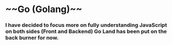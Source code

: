 <h1>~~Go (Golang)~~</h1>

### I have decided to focus more on fully understanding JavaScript on both sides (Front and Backend) Go Land has been put on the back burner for now.
